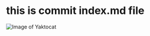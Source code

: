 # this is commit index.md file

![Image of Yaktocat](https://octodex.github.com/images/yaktocat.png)

